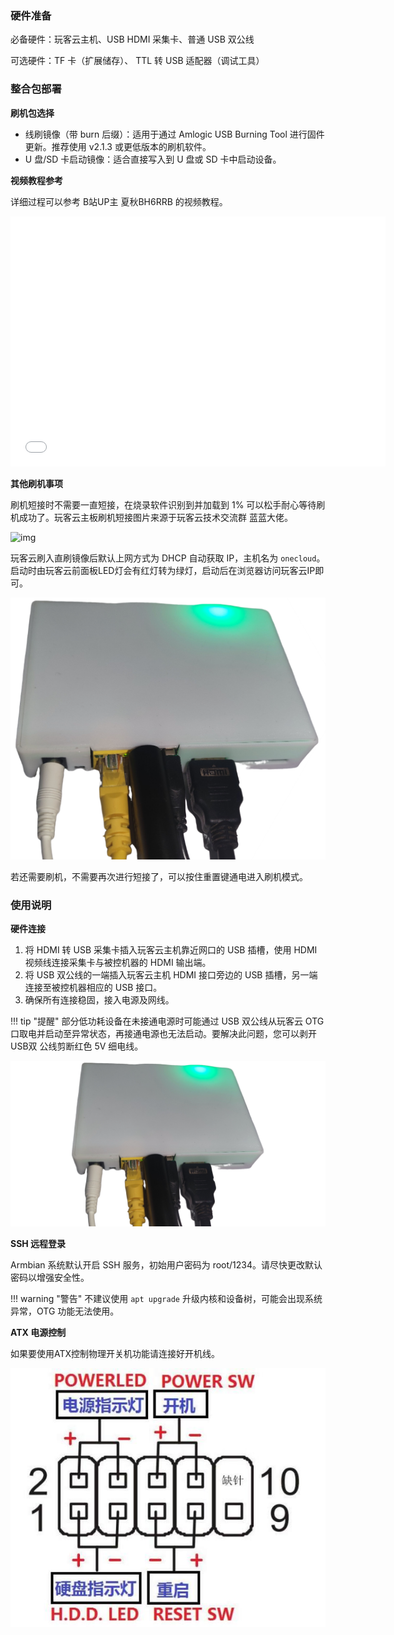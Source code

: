 ### 硬件准备

必备硬件：玩客云主机、USB HDMI 采集卡、普通 USB 双公线

可选硬件：TF 卡（扩展储存）、 TTL 转 USB 适配器（调试工具）

### 整合包部署

**刷机包选择**

- 线刷镜像（带 burn 后缀）：适用于通过 Amlogic USB Burning Tool 进行固件更新。推荐使用 v2.1.3 或更低版本的刷机软件。
- U 盘/SD 卡启动镜像：适合直接写入到 U 盘或 SD 卡中启动设备。

**视频教程参考**

详细过程可以参考 B站UP主 夏秋BH6RRB 的视频教程。

<iframe height="400" width="600" src="//player.bilibili.com/player.html?isOutside=true&aid=113310901083506&bvid=BV1Hz2ZYxEr8&cid=26301303868&p=1" scrolling="no" border="0" frameborder="no" framespacing="0" allowfullscreen="true"></iframe>

**其他刷机事项**

刷机短接时不需要一直短接，在烧录软件识别到并加载到 1% 可以松手耐心等待刷机成功了。玩客云主板刷机短接图片来源于玩客云技术交流群 蓝蓝大佬。

![img](./img/1717947165711-51.jpeg)

玩客云刷入直刷镜像后默认上网方式为 DHCP 自动获取 IP，主机名为 `onecloud`。启动时由玩客云前面板LED灯会有红灯转为绿灯，启动后在浏览器访问玩客云IP即可。

![image-20240621005943231](./img/image-20240621005943231.png)

若还需要刷机，不需要再次进行短接了，可以按住重置键通电进入刷机模式。

### 使用说明

**硬件连接**

1. 将 HDMI 转 USB 采集卡插入玩客云主机靠近网口的 USB 插槽，使用 HDMI 视频线连接采集卡与被控机器的 HDMI 输出端。
2. 将 USB 双公线的一端插入玩客云主机 HDMI 接口旁边的 USB 插槽，另一端连接至被控机器相应的 USB 接口。
3. 确保所有连接稳固，接入电源及网线。

!!! tip "提醒"
    部分低功耗设备在未接通电源时可能通过 USB 双公线从玩客云 OTG 口取电并启动至异常状态，再接通电源也无法启动。要解决此问题，您可以剥开 USB双 公线剪断红色 5V 细电线。

![image-20240609231232943](./img/image-20240609231232943.png)

**SSH 远程登录**

Armbian 系统默认开启 SSH 服务，初始用户密码为 root/1234。请尽快更改默认密码以增强安全性。

!!! warning "警告"
    不建议使用 `apt upgrade` 升级内核和设备树，可能会出现系统异常，OTG 功能无法使用。

**ATX 电源控制**

如果要使用ATX控制物理开关机功能请连接好开机线。

![img](./img/1717946862304-33.png)